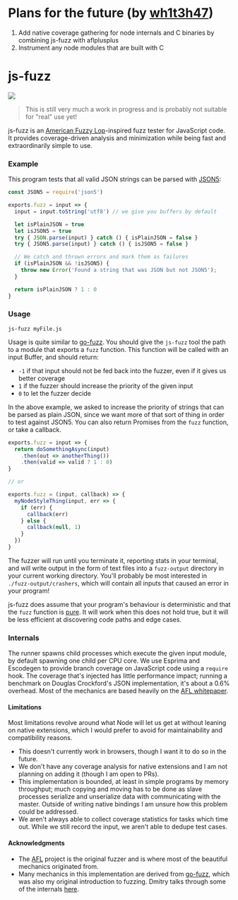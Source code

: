 # Plans for the future (by [wh1t3h47](https://github.com/wh1t3h47))
1. Add native coverage gathering for node internals and C binaries by combining js-fuzz with aflplusplus
2. Instrument any node modules that are built with C 



# js-fuzz

![](./demo.gif)

> This is still very much a work in progress and is probably not suitable for "real" use yet!

js-fuzz is an [American Fuzzy Lop](http://lcamtuf.coredump.cx/afl/)-inspired fuzz tester for JavaScript code. It provides coverage-driven analysis and minimization while being fast and extraordinarily simple to use.

### Example

This program tests that all valid JSON strings can be parsed with [JSON5](http://json5.org/):

```js
const JSON5 = require('json5')

exports.fuzz = input => {
  input = input.toString('utf8') // we give you buffers by default

  let isPlainJSON = true
  let isJSON5 = true
  try { JSON.parse(input) } catch () { isPlainJSON = false }
  try { JSON5.parse(input) } catch () { isJSON5 = false }

  // We catch and thrown errors and mark them as failures
  if (isPlainJSON && !isJSON5) {
    throw new Error('Found a string that was JSON but not JSON5');
  }

  return isPlainJSON ? 1 : 0
}
```

### Usage

```
js-fuzz myFile.js
```

Usage is quite similar to [go-fuzz](https://github.com/dvyukov/go-fuzz#usage). You should give the `js-fuzz` tool the path to a module that exports a `fuzz` function. This function will be called with an input Buffer, and should return:

 - `-1` if that input should not be fed back into the fuzzer, even if it gives us better coverage
 - `1` if the fuzzer should increase the priority of the given input
 - `0` to let the fuzzer decide

In the above example, we asked to increase the priority of strings that can be parsed as plain JSON, since we want more of that sort of thing in order to test against JSON5. You can also return Promises from the `fuzz` function, or take a callback.

```js
exports.fuzz = input => {
  return doSomethingAsync(input)
    .then(out => anotherThing())
    .then(valid => valid ? 1 : 0)
}

// or

exports.fuzz = (input, callback) => {
  myNodeStyleThing(input, err => {
    if (err) {
      callback(err)
    } else {
      callback(null, 1)
    }
  })
}
```

The fuzzer will run until you terminate it, reporting stats in your terminal, and will write output in the form of text files into a `fuzz-output` directory in your current working directory. You'll probably be most interested in `./fuzz-output/crashers`, which will contain all inputs that caused an error in your program!

js-fuzz does assume that your program's behaviour is deterministic and that the `fuzz` function is [pure](https://en.wikipedia.org/wiki/Pure_function). It will work when this does not hold true, but it will be less efficient at discovering code paths and edge cases.

### Internals

The runner spawns child processes which execute the given input module, by default spawning one child per CPU core. We use Esprima and Escodegen to provide branch coverage on JavaScript code using a `require` hook. The coverage that's injected has little performance impact; running a benchmark on Douglas Crockford's JSON implementation, it's about a 0.6% overhead. Most of the mechanics are based heavily on the [AFL whitepaper](http://lcamtuf.coredump.cx/afl/technical_details.txt).

#### Limitations

Most limitations revolve around what Node will let us get at without leaning on native extensions, which I would prefer to avoid for maintainability and compatibility reasons.

 - This doesn't currently work in browsers, though I want it to do so in the future.
 - We don't have any coverage analysis for native extensions and I am not planning on adding it (though I am open to PRs).
 - This implementation is bounded, at least in simple programs by memory throughput; much copying and moving has to be done as slave processes serialize and unserialize data with communicating with the master. Outside of writing native bindings I am unsure how this problem could be addressed.
 - We aren't always able to collect coverage statistics for tasks which time out. While we still record the input, we aren't able to dedupe test cases.

#### Acknowledgments

 - The [AFL](http://lcamtuf.coredump.cx/afl/) project is the original fuzzer and is where most of the beautiful mechanics originated from.
 - Many mechanics in this implementation are derived from [go-fuzz](https://github.com/dvyukov/go-fuzz), which was also my original introduction to fuzzing. Dmitry talks through some of the internals [here](https://www.youtube.com/watch?v=Ef7TtSZlmlk).

